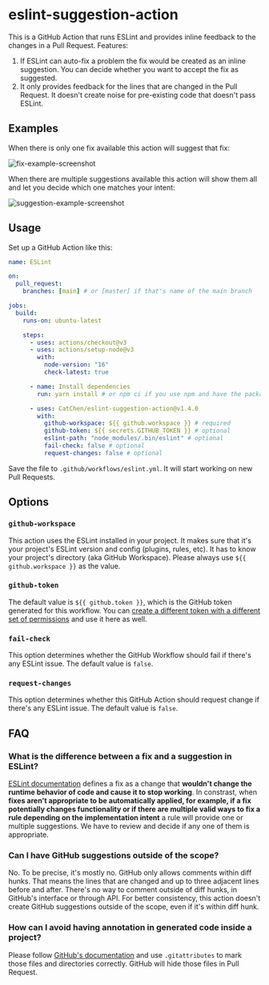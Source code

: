 # eslint-suggestion-action

This is a GitHub Action that runs ESLint and provides inline feedback to the changes in a Pull Request. Features:

1. If ESLint can auto-fix a problem the fix would be created as an inline suggestion. You can decide whether you want to accept the fix as suggested.
2. It only provides feedback for the lines that are changed in the Pull Request. It doesn't create noise for pre-existing code that doesn't pass ESLint.

## Examples

When there is only one fix available this action will suggest that fix:

![fix-example-screenshot](https://user-images.githubusercontent.com/112175/164535202-70b7e18e-6f77-4288-84c7-5f7fa2b9fdd2.jpg)

When there are multiple suggestions available this action will show them all and let you decide which one matches your intent:

![suggestion-example-screenshot](https://user-images.githubusercontent.com/112175/164535483-e28bc2ac-8428-4ed9-a60a-8d85045753b9.jpg)

## Usage

Set up a GitHub Action like this:

```yaml
name: ESLint

on:
  pull_request:
    branches: [main] # or [master] if that's name of the main branch

jobs:
  build:
    runs-on: ubuntu-latest

    steps:
      - uses: actions/checkout@v3
      - uses: actions/setup-node@v3
        with:
          node-version: "16"
          check-latest: true

      - name: Install dependencies
        run: yarn install # or npm ci if you use npm and have the package-lock.json file

      - uses: CatChen/eslint-suggestion-action@v1.4.0
        with:
          github-workspace: ${{ github.workspace }} # required
          github-token: ${{ secrets.GITHUB_TOKEN }} # optional
          eslint-path: "node_modules/.bin/eslint" # optional
          fail-check: false # optional
          request-changes: false # optional
```

Save the file to `.github/workflows/eslint.yml`. It will start working on new Pull Requests.

## Options

### `github-workspace`

This action uses the ESLint installed in your project. It makes sure that it's your project's ESLint version and config (plugins, rules, etc). It has to know your project's directory (aka GitHub Workspace). Please always use `${{ github.workspace }}` as the value.

### `github-token`

The default value is `${{ github.token }}`, which is the GitHub token generated for this workflow. You can [create a different token with a different set of permissions](https://docs.github.com/en/authentication/keeping-your-account-and-data-secure/creating-a-personal-access-token) and use it here as well.

### `fail-check`

This option determines whether the GitHub Workflow should fail if there's any ESLint issue. The default value is `false`.

### `request-changes`

This option determines whether this GitHub Action should request change if there's any ESLint issue. The default value is `false`.

## FAQ

### What is the difference between a fix and a suggestion in ESLint?

[ESLint documentation](https://eslint.org/docs/developer-guide/working-with-rules) defines a fix as a change that **wouldn't change the runtime behavior of code and cause it to stop working**. In constrast, when **fixes aren't appropriate to be automatically applied, for example, if a fix potentially changes functionality or if there are multiple valid ways to fix a rule depending on the implementation intent** a rule will provide one or multiple suggestions. We have to review and decide if any one of them is appropriate.

### Can I have GitHub suggestions outside of the scope?

No. To be precise, it's mostly no. GitHub only allows comments within diff hunks. That means the lines that are changed and up to three adjacent lines before and after. There's no way to comment outside of diff hunks, in GitHub's interface or through API. For better consistency, this action doesn't create GitHub suggestions outside of the scope, even if it's within diff hunk.

### How can I avoid having annotation in generated code inside a project?

Please follow [GitHub's documentation](https://github.com/github/linguist/blob/master/docs/overrides.md#generated-code) and use `.gitattributes` to mark those files and directories correctly. GitHub will hide those files in Pull Request.
